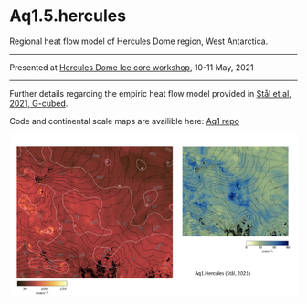 # Aq1.5.hercules

Regional heat flow model of Hercules Dome region, West Antarctica.

---

Presented at [Hercules Dome Ice core workshop](https://herculesdome.org/about), 10-11 May, 2021

---

Further details regarding the empiric heat flow model provided in [Stål et al, 2021, G-cubed](https://agupubs.onlinelibrary.wiley.com/doi/abs/10.1029/2020GC009428). 

Code and continental scale maps are availible here: [Aq1 repo](https://github.com/TobbeTripitaka/Aq1)

![Aq.hercules](slide1.png)
